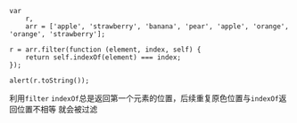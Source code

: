    var
        r,
        arr = ['apple', 'strawberry', 'banana', 'pear', 'apple', 'orange', 'orange', 'strawberry'];

    r = arr.filter(function (element, index, self) {
        return self.indexOf(element) === index;
    });

    alert(r.toString());



利用`filter`
`indexOf`总是返回第一个元素的位置，后续重复原色位置与`indexOf`返回位置不相等 就会被过滤